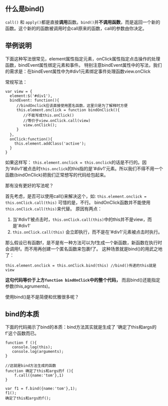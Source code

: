 ## 什么是bind()
`call()` 和 `apply()`都是直接**调用**函数。`bind()`并**不调用函数**，而是返回一个新的函数。这个新的的函数被调用时会call原来的函数，call的参数由你决定。

## 举例说明

下面这种写法很常见，element属性指定元素，onClick属性指定点击操作的处理函数，bindEvent属性绑定元素和事件。
特别注意bindEvent属性中的写法，我们的需求是：在bindEvent属性中为#div1元素绑定事件处理函数view.onClick 

常规写法：
```
var view = {
  element:$('#div1'),
  bindEvent: function(){
     //bindOnclick应该直接使用匿名函数，这里只是为了解释时方便
     this.element.onclick = function bindOnClick(){
        //不能写成this.onClick()
        //等价于view.onClick.call(view)
        view.onClick();
     }
  }，
  onClick:function(){
    this.element.addClass('active');
  }
}

```

如果这样写： `this.element.onclick = this.onclick`的话是不行的。因为'#div1'被点击时`this.onclick`的this指的是'#div1'元素。所以我们不得不用一个函数(bindOnClick)把我们正常想写的代码给包起来。

那有没有更好的写法呢？

首先考虑，是否可以使用call()来解决这个，如: `this.element.onclick = this.onClick.call(this)` 
可惜的是，不行。  bindOnClick函数并不能使用`this.onClick.call(this)`来代替。 原因有两点：
1. 当'#div1'被点击时，`this.onClick.call(this)`中的this并不是view，而是'#div1'
2. `this.onClick.call(this)` 会立即执行，而不是在'#div1'元素被点击时执行。

那么假设已有函数f，是不是有一种方法可以为f生成一个新函数，新函数在执行时会调用f。而不用再创建一个匿名函数来包裹f了。
这种场景就是bind()的用武之地了： 
``` 
this.element.onclick = this.onClick.bind(this) //bind()传递的this就是view
```
**这句代码等价于上方`function bindOnClick`中的整个代码，** 而且bind()还能指定参数(this,agruments)。

使用bind()是不是简便和优雅很多呢？


## bind的本质
下面的代码揭示了bind的本质：bind方法其实就是生成了 '确定了this和args的f'这个函数而已。
```
function f (){
   console.log(this);
   console.log(arguments);
}

//这就是bind方法生成的函数
function 确定了this和args的f (){
    f.call({name:'tom'},1)
}

var f1 = f.bind({name:'tom'},1);
f1();
确定了this和args的f();


```


